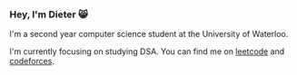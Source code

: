 ### Hey, I'm Dieter 😸
I'm a second year computer science student at the University of Waterloo.



I'm currently focusing on studying DSA. You can find me on [leetcode](https://leetcode.com/u/dieterwhittingham/) and [codeforces](https://codeforces.com/profile/mirandacosgrove). 
